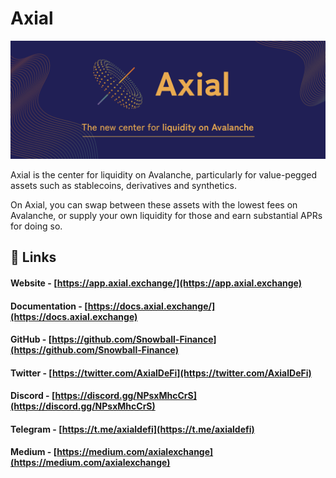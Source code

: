 # Axial

![](<../.gitbook/assets/image (13).png>)

Axial is the center for liquidity on Avalanche, particularly for value-pegged assets such as stablecoins, derivatives and synthetics.

On Axial, you can swap between these assets with the lowest fees on Avalanche, or supply your own liquidity for those and earn substantial APRs for doing so.

## 🔗 Links

#### **Website** - [https://app.axial.exchange/](https://app.axial.exchange)

#### **Documentation** - [https://docs.axial.exchange/](https://docs.axial.exchange)

#### **GitHub** - [https://github.com/Snowball-Finance](https://github.com/Snowball-Finance)

#### **Twitter** - [https://twitter.com/AxialDeFi](https://twitter.com/AxialDeFi)

#### **Discord** - [https://discord.gg/NPsxMhcCrS](https://discord.gg/NPsxMhcCrS)

#### **Telegram** - [https://t.me/axialdefi](https://t.me/axialdefi)

#### **Medium** - [https://medium.com/axialexchange](https://medium.com/axialexchange)
